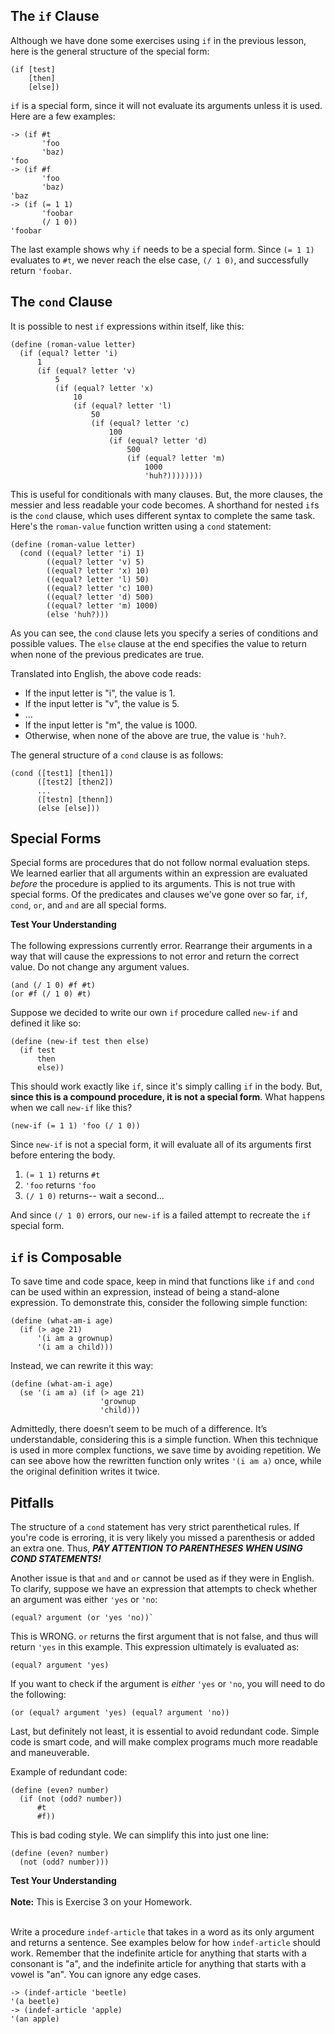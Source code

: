 ## The `if` Clause

Although we have done some exercises using `if` in the previous lesson, here is the general structure of the special form:

    (if [test]
        [then]
        [else])

`if` is a special form, since it will not evaluate its arguments unless it is used. Here are a few examples:

    -> (if #t
           'foo
           'baz)
    'foo
    -> (if #f
           'foo
           'baz)
    'baz
    -> (if (= 1 1)
           'foobar
           (/ 1 0))
    'foobar

The last example shows why `if` needs to be a special form. Since `(= 1 1)` evaluates to `#t`, we never reach the else case, `(/ 1 0)`, and successfully return `'foobar`.

## The `cond` Clause

It is possible to nest `if` expressions within itself, like this:

```
(define (roman-value letter)
  (if (equal? letter 'i)
      1
      (if (equal? letter 'v)
          5
          (if (equal? letter 'x)
              10
              (if (equal? letter 'l)
                  50
                  (if (equal? letter 'c)
                      100
                      (if (equal? letter 'd)
                          500
                          (if (equal? letter 'm)
                              1000
                              'huh?))))))))
```

This is useful for conditionals with many clauses. But, the more clauses, the messier and less readable your code becomes. A shorthand for nested `if`s is the `cond` clause, which uses different syntax to complete the same task. Here's the `roman-value` function written using a `cond` statement:

```
(define (roman-value letter)
  (cond ((equal? letter 'i) 1)
        ((equal? letter 'v) 5)
        ((equal? letter 'x) 10)
        ((equal? letter 'l) 50)
        ((equal? letter 'c) 100)
        ((equal? letter 'd) 500)
        ((equal? letter 'm) 1000)
        (else 'huh?)))
```

As you can see, the `cond` clause lets you specify a series of conditions and possible values. The `else` clause at the end specifies the value to return when none of the previous predicates are true.

Translated into English, the above code reads:

  * If the input letter is "i", the value is 1.
  * If the input letter is "v", the value is 5.
  * ...
  * If the input letter is "m", the value is 1000.
  * Otherwise, when none of the above are true, the value is `'huh?`.

The general structure of a `cond` clause is as follows:

    (cond ([test1] [then1])
          ([test2] [then2])
          ...
          ([testn] [thenn])
          (else [else]))

## Special Forms

Special forms are procedures that do not follow normal evaluation steps. We learned earlier that all arguments within an expression are evaluated _before_ the procedure is applied to its arguments. This is not true with special forms. Of the predicates and clauses we've gone over so far, `if`, `cond`, `or`, and `and` are all special forms.

<div class="mc">
<strong>Test Your Understanding</strong><br><br>
The following expressions currently error. Rearrange their arguments in a way that will cause the expressions to not error and return the correct value. Do not change any argument values.

<pre><code>(and (/ 1 0) #f #t)
(or #f (/ 1 0) #t)</code></pre>
</div>

Suppose we decided to write our own `if` procedure called `new-if` and defined it like so:

    (define (new-if test then else)
      (if test 
          then 
          else))

This should work exactly like `if`, since it's simply calling `if` in the body. But, **since this is a compound procedure, it is not a special form**. What happens when we call `new-if` like this?

    (new-if (= 1 1) 'foo (/ 1 0))

Since `new-if` is not a special form, it will evaluate all of its arguments first before entering the body.

  1. `(= 1 1)` returns `#t`
  2. `'foo` returns `'foo`
  3. `(/ 1 0)` returns-- wait a second...

And since `(/ 1 0)` errors, our `new-if` is a failed attempt to recreate the `if` special form.

## `if` is Composable

To save time and code space, keep in mind that functions like `if` and `cond` can be used within an expression, instead of being a stand-alone expression. To demonstrate this, consider the following simple function:

    (define (what-am-i age)
      (if (> age 21)
          '(i am a grownup)
          '(i am a child)))

Instead, we can rewrite it this way:

    (define (what-am-i age)
      (se '(i am a) (if (> age 21)
                        'grownup
                        'child)))

Admittedly, there doesn’t seem to be much of a difference. It’s understandable, considering this is a simple function. When this technique is used in more complex functions, we save time by avoiding repetition. We can see above how the rewritten function only writes `'(i am a)` once, while the original definition writes it twice.

## Pitfalls

The structure of a `cond` statement has very strict parenthetical rules. If you're code is erroring, it is very likely you missed a parenthesis or added an extra one. Thus, **_PAY ATTENTION TO PARENTHESES WHEN USING COND STATEMENTS!_**

Another issue is that `and` and `or` cannot be used as if they were in English. To clarify, suppose we have an expression that attempts to check whether an argument was either `'yes` or `'no`:

    (equal? argument (or 'yes 'no))`

This is WRONG. `or` returns the first argument that is not false, and thus will return `'yes` in this example. This expression ultimately is evaluated as:

    (equal? argument 'yes)

If you want to check if the argument is _either_ `'yes` or `'no`, you will need to do the following:

    (or (equal? argument 'yes) (equal? argument 'no))

Last, but definitely not least, it is essential to avoid redundant code. Simple code is smart code, and will make complex programs much more readable and maneuverable. 

Example of redundant code:

    (define (even? number)
      (if (not (odd? number))
          #t
          #f))

This is bad coding style. We can simplify this into just one line:

    (define (even? number)
      (not (odd? number)))

<div class="mc">
<strong>Test Your Understanding</strong><br><br>
<strong>Note:</strong> This is Exercise 3 on your Homework.<br><br>

Write a procedure <code>indef-article</code> that takes in a word as its only argument and returns a sentence. See examples below for how <code>indef-article</code> should work. Remember that the indefinite article for anything that starts with a consonant is "a", and the indefinite article for anything that starts with a vowel is "an". You can ignore any edge cases.

<pre><code>-> (indef-article 'beetle)
'(a beetle)
-> (indef-article 'apple)
'(an apple)</code></pre>
</div>

